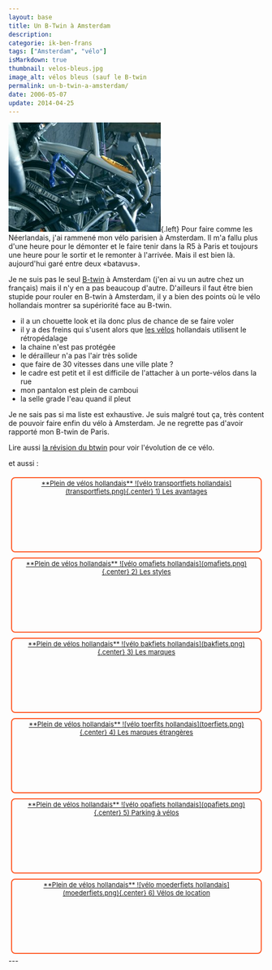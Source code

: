 ```yaml
---
layout: base
title: Un B-Twin à Amsterdam
description: 
categorie: ik-ben-frans
tags: ["Amsterdam", "vélo"]
isMarkdown: true
thumbnail: velos-bleus.jpg
image_alt: vélos bleus (sauf le B-twin
permalink: un-b-twin-a-amsterdam/
date: 2006-05-07
update: 2014-04-25
---
```




![vélos bleus (sauf le B-twin](velos-bleus.jpg){.left}
Pour faire comme les Néerlandais, j'ai rammené mon vélo parisien à Amsterdam. Il m'a fallu plus d'une heure pour le démonter et le faire tenir dans la R5 à Paris et toujours une heure pour le sortir et le remonter à l'arrivée. Mais il est bien là. aujourd'hui garé entre deux «batavus».

Je ne suis pas le seul [B-twin](http://www.decathlon.fr/FR/Product_arborescence/Bikes_and_rolle/Bikes/city_and_countr/multi_purpose_b/product_6556056/index.html) à Amsterdam (j'en ai vu un autre chez un français) mais il n'y en a pas beaucoup d'autre. D'ailleurs il faut être bien stupide pour rouler en B-twin à Amsterdam, il y a bien des points où le vélo hollandais montrer sa supériorité face au B-twin.

* il a un chouette look et ila donc plus de chance de se faire voler
* il y a des freins qui s'usent alors que [les vélos](/?q=v%C3%A9los) hollandais utilisent le rétropédalage
* la chaine n'est pas protégée
* le dérailleur n'a pas l'air très solide
* que faire de 30 vitesses dans une ville plate ?
* le cadre est petit et il est difficile de l'attacher à un porte-vélos dans la rue
* mon pantalon est plein de camboui
* la selle grade l'eau quand il pleut

Je ne sais pas si ma liste est exhaustive. Je suis malgré tout ça, très content de pouvoir faire enfin du vélo à Amsterdam. Je ne regrette pas d'avoir rapporté mon B-twin de Paris.

Lire aussi [la révision du btwin](/revision-du-btwin) pour voir l'évolution de ce vélo.

et aussi :

<!-- HTML -->
<div style="border:2px solid #FF5521; border-radius:8px; text-align:center; font-size:small; padding:2px 8px; float:left; margin:5px; height:140px;">
<a href="/plein-de-velos-hollandais" title="tout savoir sur la bicyclette aux Pays-Bas">
<!-- / HTML -->
**Plein de vélos hollandais**  
![vélo transportfiets hollandais](transportfiets.png){.center}  
1) Les avantages  
<!-- HTML -->
</a></div>
<!-- / HTML -->

<!-- HTML -->
<div style="border:2px solid #FF5521; border-radius:8px; text-align:center; font-size:small; padding:2px 8px; float:left; margin:5px; height:140px;">
<a href="/plein-de-velos" title="tout savoir sur la bicyclette aux Pays-Bas">
<!-- / HTML -->
**Plein de vélos hollandais**  
![vélo omafiets hollandais](omafiets.png){.center}  
2) Les styles
<!-- HTML -->
</a></div>
<!-- / HTML -->


<!-- HTML -->
<div style="border:2px solid #FF5521; border-radius:8px; text-align:center; font-size:small; padding:2px 8px; float:left; margin:5px; height:140px;">
<a href="/plein-de-velos-hollandais-3" title="tout savoir sur la bicyclette aux Pays-Bas">
<!-- / HTML -->
**Plein de vélos hollandais**  
![vélo bakfiets hollandais](bakfiets.png){.center}  
3) Les marques
<!-- HTML -->
</a></div>
<!-- / HTML -->

<!-- HTML -->
<div style="border:2px solid #FF5521; border-radius:8px; text-align:center; font-size:small; padding:2px 8px; float:left; margin:5px; height:140px;">
<a href="/plein-de-velos-pas-hollandais-4" title="tout savoir sur la bicyclette aux Pays-Bas">
<!-- / HTML -->
**Plein de vélos hollandais**  
![vélo toerfits hollandais](toerfiets.png){.center}  
4) Les marques étrangères
<!-- HTML -->
</a></div>
<!-- / HTML -->

<!-- HTML -->
<div style="border:2px solid #FF5521; border-radius:8px; text-align:center; font-size:small; padding:2px 8px; float:left; margin:5px; height:140px;">
<a href="/une-heure-sans-velo" title="tout savoir sur la bicyclette aux Pays-Bas">
<!-- / HTML -->
**Plein de vélos hollandais**  
![vélo opafiets hollandais](opafiets.png){.center}  
5) Parking à vélos
<!-- HTML -->
</a></div>
<!-- / HTML -->

<!-- HTML -->
<div style="border:2px solid #FF5521; border-radius:8px; text-align:center; font-size:small; padding:2px 8px; float:left; margin:5px; height:140px;">
<a href="/les-velos-de-location" title="tout savoir sur la bicyclette aux Pays-Bas">
<!-- / HTML -->
**Plein de vélos hollandais**  
![vélo moederfiets  hollandais](moederfiets.png){.center}  
6) Vélos de location
<!-- HTML -->
</a></div>
<!-- / HTML -->

<!-- HTML -->
<div style="clear:both;"></div>
<!-- / HTML -->
---